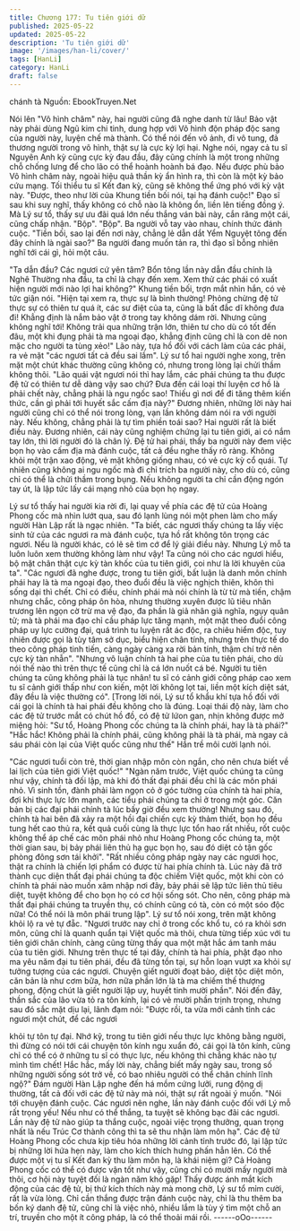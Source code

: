 ```yaml
---
title: Chương 177: Tu tiên giới dữ
published: 2025-05-22
updated: 2025-05-22
description: 'Tu tiên giới dữ'
image: '/images/han-li/cover/'
tags: [HanLi]
category: HanLi
draft: false
---
```


chánh tà
Nguồn: EbookTruyen.Net

Nói lên "Vô hình châm" này, hai người cũng đã nghe danh từ lâu!
Bảo vật này phải dùng Ngũ kim chi tinh, dung hợp với Vô hình
độn pháp độc sang của người này, luyện chế mà thành. Có thể
nói đến vô ảnh, đi vô tung, đả thương người trong vô hình, thật
sự là cực kỳ lợi hại.
Nghe nói, ngay cả tu sĩ Nguyên Anh kỳ cũng cực kỳ đau đầu, đây
cũng chính là một trong những chỗ chống lưng để cho lão có thể
hoành hoành bá đạo.
Nếu được phù bảo Vô hình châm này, ngoài hiệu quả thần kỳ ẩn
hình ra, thì còn là một kỳ bảo cứu mạng. Tối thiểu tu sĩ Kết đan
kỳ, cũng sẽ không thể ứng phó với kỳ vật này.
"Được, theo như lời của Khung tiền bối nói, tại hạ đánh cuộc!"
Đạo sĩ sau khi suy nghĩ, thấy không có chỗ nào là không ổn, liền
lên tiếng đồng ý.
Mà Lý sư tổ, thấy sự ưu đãi quá lớn nếu thắng ván bài này, cắn
răng một cái, cũng chấp nhận.
"Bộp".
"Bộp".
Ba người vỗ tay vào nhau, chính thức đánh cuộc.
"Tiền bối, sao lại đến nơi này, chẳng lẻ dẫn dắt Yểm Nguyệt tông
đến đây chính là ngài sao?" Ba người đang muốn tản ra, thì đạo
sĩ bỗng nhiên nghĩ tới cái gì, hỏi một câu.

"Ta dẫn đầu? Các ngươi cứ yên tâm? Bổn tông lần này dẫn đầu
chính là Nghê Thường nha đầu, ta chỉ là chạy đến xem. Xem thử
các phái có xuất hiện người mới nào lợi hai không?" Khung tiền
bối, trợn mắt nhìn hắn, có vẻ tức giận nói.
"Hiện tại xem ra, thực sự là bình thường! Phỏng chừng đệ tử thực
sự có thiên tư quá ít, các sư điệt của ta, cũng là bất đắc dĩ không
đưa đi! Khẳng định là nắm bảo vật ở trong tay không dám rời.
Nhưng cũng không nghĩ tới! Không trải qua những trận lớn, thiên
tư cho dù có tốt đến đâu, một khi đụng phải tà ma ngoại đạo,
khẳng định cũng chỉ là con dê non mặc cho người ta tùng xẻo!"
Lão này, tựa hồ đối với cách làm của các phái, ra vẻ mặt "các
ngươi tất cả đều sai lầm".
Lý sư tổ hai người nghe xong, trên mặt một chút khác thường
cũng không có, nhưng trong lòng lại chửi thầm không thôi.
"Lão quái vật ngươi nói thì hay lắm, các phái chúng ta thu được
đệ tử có thiên tư dễ dàng vậy sao chứ? Đưa đến cái loại thí luyện
cơ hồ là phải chết này, chẳng phải là ngu ngốc sao! Thiếu gì nơi
để đi tăng thêm kiến thức, cần gì phải tới huyết sắc cấm địa này?"
Đương nhiên, những lời này hai người cũng chỉ có thể nói trong
lòng, vạn lần không dám nói ra với người này. Nếu không, chẳng
phải là tự tìm phiền toái sao? Hai người rất là biết điều này.
Đương nhiên, cái này cũng nghiệm chứng lại tu tiên giới, ai có
nắm tay lớn, thì lời người đó là chân lý.
Đệ tử hai phái, thấy ba người này đem việc bọn họ vào cấm địa
mà đánh cuộc, tất cả đều nghe thấy rõ ràng. Không khỏi một trận
xao động, vẻ mặt không giống nhau, có vẻ cực kỳ cổ quái.
Tự nhiên cũng không ai ngu ngốc mà đi chỉ trích ba người này,
cho dù có, cũng chỉ có thể là chửi thầm trong bụng. Nếu không
người ta chỉ cần động ngón tay út, là lập tức lấy cái mạng nhỏ của
bọn họ ngay.

Lý sư tổ thấy hai người kia rời đi, lại quay về phía các đệ tử của
Hoàng Phong cốc mà nhìn lướt qua, sau đó lạnh lùng nói một
phen làm cho mấy người Hàn Lập rất là ngạc nhiên.
"Ta biết, các ngươi thấy chúng ta lấy việc sinh tử của các ngươi ra
mà đánh cuộc, tựa hồ rất không tôn trọng các ngươi. Nếu là người
khác, có lẽ sẽ tìm cớ để lý giải điều này. Nhưng Lý mỗ ta luôn
luôn xem thường không làm như vậy! Ta cũng nói cho các ngươi
hiểu, bộ mặt chân thật cực kỳ tàn khốc của tu tiên giới, coi như là
lời khuyên của ta".
"Các ngươi đã nghe được, trong tu tiên giới, bất luận là danh môn
chính phái hay là tà ma ngoại đạo, theo đuổi đều là việc nghịch
thiên, khôn thì sống dại thì chết. Chỉ có điều, chính phái mà nói
chính là từ từ mà tiến, chậm nhưng chắc, công pháp ôn hòa,
nhưng thường xuyên được lũ tiêu nhân trương lên ngọn cờ trừ ma
vệ đạo, đa phần là giả nhân giả nghĩa, ngụy quân tử; mà tà phái
ma đạo chỉ cầu pháp lực tăng mạnh, một mặt theo đuổi công
pháp uy lực cường đại, quá trình tu luyện rất ác độc, ra chiêu
hiểm độc, tuy nhiên được gọi là tùy tâm sở dục, biểu hiện chân
tính, nhưng trên thực tế do theo công pháp tinh tiến, càng ngày
càng xa rời bản tính, thậm chí trở nên cực kỳ tàn nhẫn".
"Nhưng vô luận chính tà hai phe của tu tiên phái, cho dù nói thế
nào thì trên thực tế cũng chỉ là cá lớn nuốt cá bé. Người tu tiên
chúng ta cũng không phải là tục nhân! tu sĩ có cảnh giới công
pháp cao xem tu sĩ cảnh giới thấp như con kiến, một lời không lọt
tai, liền một kích diệt sát, đây đều là việc thường có".
[Trong lời nói, Lý sư tổ khẩu khí tựa hồ đối với cái gọi là chính tà
hai phái đều không cho là đúng. Loại thái độ này, làm cho các đệ
tử trước mắt có chút hồ đồ, có đệ tử lứon gan, nhịn không được
mở miệng hỏi:
"Sư tổ, Hoàng Phong cốc chúng ta là chính phái, hay là tà phái?"
"Hắc hắc! Không phải là chính phái, cũng không phải là tà phái,
mà ngay cả sáu phái còn lại của Việt quốc cũng như thế" Hắn trề
môi cười lạnh nói.

"Các ngươi tuổi còn trẻ, thời gian nhập môn còn ngắn, cho nên
chưa biết về lai lịch của tiên giới Việt quốc!"
"Ngàn năm trước, Việt quốc chúng ta cũng như vậy, chính tà đối
lập, mà khi đó thất đại phái đều chỉ là các môn phái nhỏ. Vì sinh
tồn, đành phải làm ngọn cỏ ở góc tường của chính tà hai phía, đợi
khi thực lực lớn mạnh, các tiểu phái chúng ta chỉ ở trong một góc.
Căn bản bị các đại phái chính tà lúc bấy giờ đều xem thường!
Nhưng sau đó, chính tà hai bên đã xảy ra một hồi đại chiến cực
kỳ thảm thiết, bọn họ đều tung hết cao thủ ra, kết quả cuối cùng là
thực lực tổn hao rất nhiều, rốt cuộc không thể áp chế các môn
phái nhỏ như Hoàng Phong cốc chúng ta, một thời gian sau, bị
bảy phái liên thủ hạ gục bọn họ, sau đó diệt cỏ tận gốc phòng
đông sơn tái khởi".
"Rất nhiều công pháp ngày nay các ngươi học, thật ra chính là
chiến lợi phẩm có được từ hai phía chính tà. Lúc này đã trở thành
cục diện thất đại phái chúng ta độc chiếm Việt quốc, một khi còn
có chính tà phái nào muốn xâm nhập nơi đây, bảy phái sẽ lập tức
liên thủ tiêu diệt, tuyệt không để cho bọn họ có cơ hội sống sót.
Cho nên, công pháp mà thất đại phái chúng ta truyền thụ, có
chính cũng có tà, còn có một sóo độc nữa! Có thể nói là môn phái
trung lập".
Lý sư tổ nói xong, trên mặt không khỏi lộ ra vẻ tự đẵc.
"Ngươi trước nay chỉ ở trong cốc khổ tu, có ra khỏi sơn môn, cũng
chỉ là quanh quẩn tại Việt quốc mà thôi, chưa từng tiếp xúc với tu
tiên giới chân chính, càng cũng từng thấy qua một mặt hắc ám
tanh máu của tu tiên giới. Nhưng trên thực tế tại đây, chính tà hai
phía, phật đạo nho ma yêu năm đại tu tiên phái, đều đã từng tồn
tại, sự hỗn loạn vượt xa khỏi sự tưởng tượng của các ngươi.
Chuyện giết người đoạt bảo, diệt tộc diệt môn, căn bản là như
cơm bữa, hơn nữa phần lớn là tà ma chiếm thế thượng phong,
động chút là giết người lập uy, huyết tinh mười phần".
Nói đến đây, thần sắc của lão vừa tỏ ra tôn kính, lại có vẻ mười
phần trịnh trọng, nhưng sau đó sắc mặt dịu lại, lãnh đạm nói:
"Được rồi, ta vừa mới cảnh tỉnh các ngươi một chút, để các ngươi

khỏi tự tôn tự đại. Nhớ kỹ, trong tu tiên giới nếu thực lực không
bằng người, thì đừng có nói tới cái chuyện tôn kính ngu xuẩn đó,
cái gọi là tôn kính, cũng chỉ có thể có ở những tu sĩ có thực lực,
nếu không thì chẳng khác nào tự mình tìm chết! Hắc hắc, mấy lời
này, chẳng biết mấy ngày sau, trong số những người sống sót trở
về, có bao nhiêu người có thể chân chính lĩnh ngộ?"
Đám người Hàn Lập nghe đến há mồm cứng lưỡi, rung động dị
thường, tất cả đối với các đệ tử này mà nói, thật sự rất ngoài ý
muốn.
"Nói tới chuyện đánh cuộc. Các ngươi nên nghe, lần này đánh
cuộc đối với Lý mỗ rất trọng yếu! Nếu như có thể thắng, ta tuyệt
sẽ không bạc đãi các ngươi. Lần này đệ tử nào giúp ta thắng
cuộc, ngoài việc trọng thưởng, quan trọng nhất là nếu Trúc Cơ
thành công thì ta sẽ thu nhận làm môn hạ".
Các đệ tử Hoàng Phong cốc chưa kịp tiêu hóa những lời cảnh
tỉnh trước đó, lại lập tức bị những lời hứa hẹn này, làm cho kích
thích hưng phấn hẳn lên.
Có thể được một vị tu sĩ Kết đan kỳ thu làm môn hạ, là khái niệm
gì? Cả Hoàng Phong cốc có thể có được vận tốt như vậy, cũng
chỉ có mười mấy người mà thôi, cơ hội này tuyệt đối là ngàn năm
khó gặp!
Thấy được ánh mắt kích động của các đệ tử, bị thứ kích thích này
mà mong chờ, Lý sư tổ mỉm cười, rất là vừa lòng.
Chỉ cần thắng được trận đánh cuộc này, chỉ là thu thêm ba bốn ký
danh đệ tử, cũng chỉ là việc nhỏ, nhiều lắm là tùy ý tìm một chỗ
an trí, truyền cho một ít công pháp, là có thể thoải mái rồi.
------oOo------

